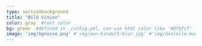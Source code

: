 ```yaml
---
type: sectionbackground
title: "Bild Vision"
color: gray  #text color
bg: green  #defined in _config.yml, can use html color like '#0fbfcf'
image: 'img/bgnoise.png' #'img/own-Kinder3-blur.jpg' #'img/danielle-macinnes-IuLgi9PWETU-unsplash.jpg'
---
```

